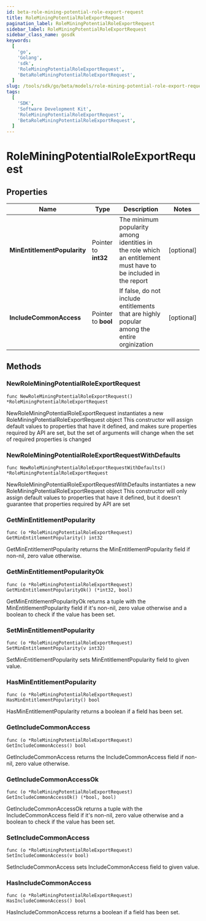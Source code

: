 ```yaml
---
id: beta-role-mining-potential-role-export-request
title: RoleMiningPotentialRoleExportRequest
pagination_label: RoleMiningPotentialRoleExportRequest
sidebar_label: RoleMiningPotentialRoleExportRequest
sidebar_class_name: gosdk
keywords:
  [
    'go',
    'Golang',
    'sdk',
    'RoleMiningPotentialRoleExportRequest',
    'BetaRoleMiningPotentialRoleExportRequest',
  ]
slug: /tools/sdk/go/beta/models/role-mining-potential-role-export-request
tags:
  [
    'SDK',
    'Software Development Kit',
    'RoleMiningPotentialRoleExportRequest',
    'BetaRoleMiningPotentialRoleExportRequest',
  ]
---
```


# RoleMiningPotentialRoleExportRequest

## Properties

| Name | Type | Description | Notes |
| --- | --- | --- | --- |
| **MinEntitlementPopularity** | Pointer to **int32** | The minimum popularity among identities in the role which an entitlement must have to be included in the report | [optional] |
| **IncludeCommonAccess** | Pointer to **bool** | If false, do not include entitlements that are highly popular among the entire orginization | [optional] |

## Methods

### NewRoleMiningPotentialRoleExportRequest

`func NewRoleMiningPotentialRoleExportRequest() *RoleMiningPotentialRoleExportRequest`

NewRoleMiningPotentialRoleExportRequest instantiates a new RoleMiningPotentialRoleExportRequest object This constructor will assign default values to properties that have it defined, and makes sure properties required by API are set, but the set of arguments will change when the set of required properties is changed

### NewRoleMiningPotentialRoleExportRequestWithDefaults

`func NewRoleMiningPotentialRoleExportRequestWithDefaults() *RoleMiningPotentialRoleExportRequest`

NewRoleMiningPotentialRoleExportRequestWithDefaults instantiates a new RoleMiningPotentialRoleExportRequest object This constructor will only assign default values to properties that have it defined, but it doesn't guarantee that properties required by API are set

### GetMinEntitlementPopularity

`func (o *RoleMiningPotentialRoleExportRequest) GetMinEntitlementPopularity() int32`

GetMinEntitlementPopularity returns the MinEntitlementPopularity field if non-nil, zero value otherwise.

### GetMinEntitlementPopularityOk

`func (o *RoleMiningPotentialRoleExportRequest) GetMinEntitlementPopularityOk() (*int32, bool)`

GetMinEntitlementPopularityOk returns a tuple with the MinEntitlementPopularity field if it's non-nil, zero value otherwise and a boolean to check if the value has been set.

### SetMinEntitlementPopularity

`func (o *RoleMiningPotentialRoleExportRequest) SetMinEntitlementPopularity(v int32)`

SetMinEntitlementPopularity sets MinEntitlementPopularity field to given value.

### HasMinEntitlementPopularity

`func (o *RoleMiningPotentialRoleExportRequest) HasMinEntitlementPopularity() bool`

HasMinEntitlementPopularity returns a boolean if a field has been set.

### GetIncludeCommonAccess

`func (o *RoleMiningPotentialRoleExportRequest) GetIncludeCommonAccess() bool`

GetIncludeCommonAccess returns the IncludeCommonAccess field if non-nil, zero value otherwise.

### GetIncludeCommonAccessOk

`func (o *RoleMiningPotentialRoleExportRequest) GetIncludeCommonAccessOk() (*bool, bool)`

GetIncludeCommonAccessOk returns a tuple with the IncludeCommonAccess field if it's non-nil, zero value otherwise and a boolean to check if the value has been set.

### SetIncludeCommonAccess

`func (o *RoleMiningPotentialRoleExportRequest) SetIncludeCommonAccess(v bool)`

SetIncludeCommonAccess sets IncludeCommonAccess field to given value.

### HasIncludeCommonAccess

`func (o *RoleMiningPotentialRoleExportRequest) HasIncludeCommonAccess() bool`

HasIncludeCommonAccess returns a boolean if a field has been set.
